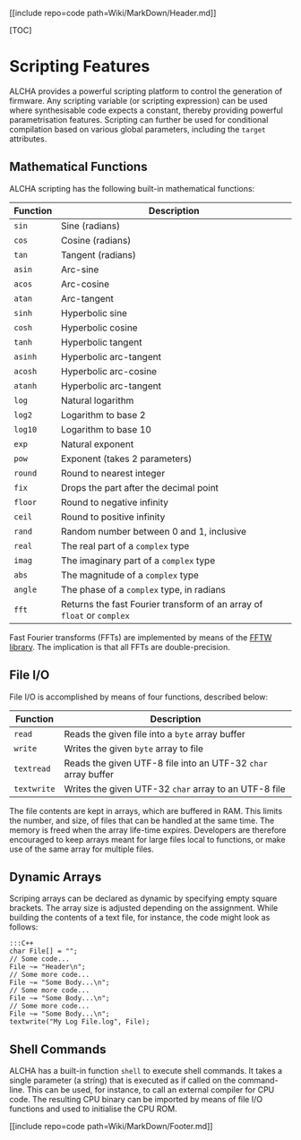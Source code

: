 [[include repo=code path=Wiki/MarkDown/Header.md]]

[TOC]

# Scripting Features
ALCHA provides a powerful scripting platform to control the generation of firmware.  Any scripting variable (or scripting expression) can be used where synthesisable code expects a constant, thereby providing powerful parametrisation features.  Scripting can further be used for conditional compilation based on various global parameters, including the `target` attributes.

## Mathematical Functions
ALCHA scripting has the following built-in mathematical functions:

Function | Description
-------- | -----------
`sin`    | Sine (radians)
`cos`    | Cosine (radians)
`tan`    | Tangent (radians)
`asin`   | Arc-sine
`acos`   | Arc-cosine
`atan`   | Arc-tangent
`sinh`   | Hyperbolic sine
`cosh`   | Hyperbolic cosine
`tanh`   | Hyperbolic tangent
`asinh`  | Hyperbolic arc-tangent
`acosh`  | Hyperbolic arc-cosine
`atanh`  | Hyperbolic arc-tangent
`log`    | Natural logarithm
`log2`   | Logarithm to base 2
`log10`  | Logarithm to base 10
`exp`    | Natural exponent
`pow`    | Exponent (takes 2 parameters)
`round`  | Round to nearest integer
`fix`    | Drops the part after the decimal point
`floor`  | Round to negative infinity
`ceil`   | Round to positive infinity
`rand`   | Random number between 0 and 1, inclusive
`real`   | The real part of a `complex` type
`imag`   | The imaginary part of a `complex` type
`abs`    | The magnitude of a `complex` type
`angle`  | The phase of a `complex` type, in radians
`fft`    | Returns the fast Fourier transform of an array of `float` or `complex`

Fast Fourier transforms (FFTs) are implemented by means of the [FFTW library](http://www.fftw.org/).  The implication is that all FFTs are double-precision.

## File I/O
File I/O is accomplished by means of four functions, described below:

Function    | Description
--------    | -----------
`read`      | Reads the given file into a `byte` array buffer
`write`     | Writes the given `byte` array to file
`textread`  | Reads the given UTF-8 file into an UTF-32 `char` array buffer
`textwrite` | Writes the given UTF-32 `char` array to an UTF-8 file

The file contents are kept in arrays, which are buffered in RAM.  This limits the number, and size, of files that can be handled at the same time.  The memory is freed when the array life-time expires.  Developers are therefore encouraged to keep arrays meant for large files local to functions, or make use of the same array for multiple files.

## Dynamic Arrays
Scriping arrays can be declared as dynamic by specifying empty square brackets.  The array size is adjusted depending on the assignment.  While building the contents of a text file, for instance, the code might look as follows:

    :::C++
    char File[] = "";
    // Some code...
    File ~= "Header\n";
    // Some more code...
    File ~= "Some Body...\n";
    // Some more code...
    File ~= "Some Body...\n";
    // Some more code...
    File ~= "Some Body...\n";
    textwrite("My Log File.log", File);

## Shell Commands
ALCHA has a built-in function `shell` to execute shell commands.  It takes a single parameter (a string) that is executed as if called on the command-line.  This can be used, for instance, to call an external compiler for CPU code.  The resulting CPU binary can be imported by means of file I/O functions and used to initialise the CPU ROM.

[[include repo=code path=Wiki/MarkDown/Footer.md]]

